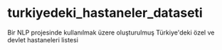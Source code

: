 # turkiyedeki_hastaneler_dataseti
Bir NLP projesinde kullanılmak üzere oluşturulmuş Türkiye'deki özel ve devlet hastaneleri listesi
